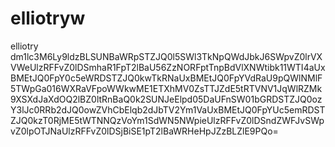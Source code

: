 # elliotryw
elliotry
dm1lc3M6Ly9ldzBLSUNBaWRpSTZJQ0l5SWl3TkNpQWdJbkJ6SWpvZ0lrVXVWeUlzRFFvZ0lDSmhaR1FpT2lBaU56ZzNORFptTnpBdVlXNWtibk11WTI4aUxBMEtJQ0FpY0c5eWRDSTZJQ0kwTkRNaUxBMEtJQ0FpYVdRaU9pQWlNMlF5TWpGa016WXRaVFpoWWkwME1ETXhMV0ZsTTJZdE5tRTVNV1JqWlRZMk9XSXdJaXdOQ2lBZ0ltRnBaQ0k2SUNJeElpd05DaUFnSW01bGRDSTZJQ0ozY3lJc0RRb2dJQ0owZVhCbElqb2dJbTV2Ym1VaUxBMEtJQ0FpYUc5emRDSTZJQ0kzT0RjME5tWTNNQzVoYm1SdWN5NWpieUlzRFFvZ0lDSndZWFJvSWpvZ0lpOTJNaUlzRFFvZ0lDSjBiSE1pT2lBaWRHeHpJZzBLZlE9PQo=
